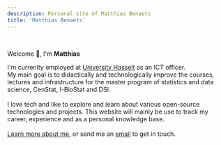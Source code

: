 ```yaml
---
description: Personal site of Matthias Benaets
title: 'Matthias Benaets'
---
```

<br>

Welcome 👋, I'm **Matthias**

I'm currenlty employed at [University Hasselt](https://www.uhasselt.be/en) as an ICT officer.
<br>My main goal is to didactically and technologically improve the courses, lectures and infrastructure for the master program of statistics and data science, CenStat, I-BioStat and DSI.
<br><br>
I love tech and like to explore and learn about various open-source technologies and projects. This website will mainly be use to track my career, experience and as a personal knowledge base.
<br><br>
[Learn more about me](/about/), or send me an [email](mailto:matthias@benaets.com) to get in touch.
<br><br>
<!--{{<button href="/about/" target="_self">}} More about me {{</button>}} --!>
